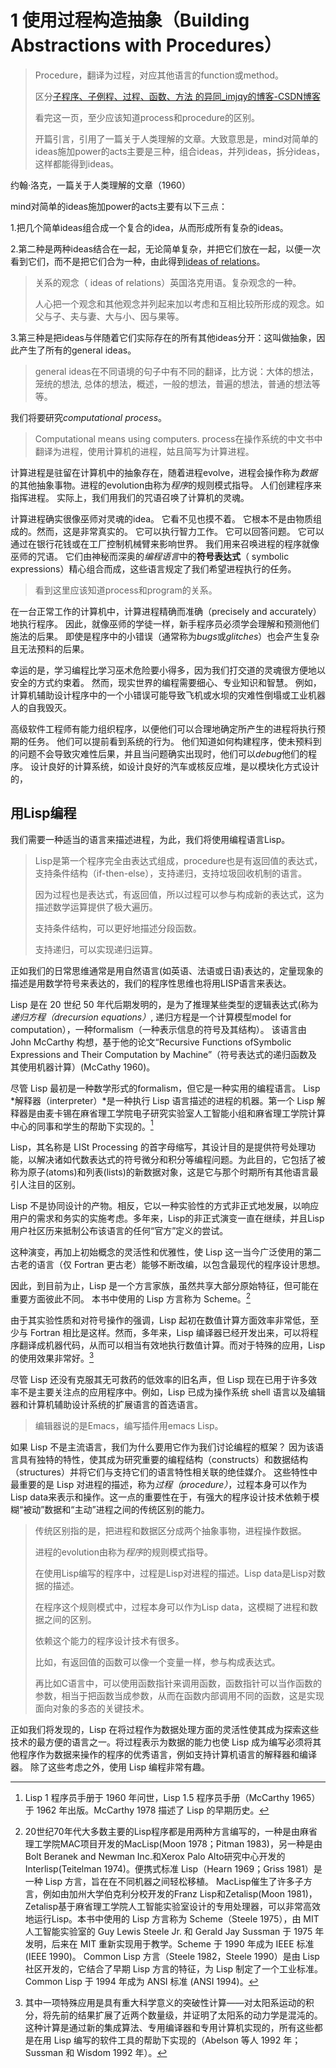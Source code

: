 # 1 使用过程构造抽象（Building Abstractions with Procedures）

> Procedure，翻译为过程，对应其他语言的function或method。
>
> 区分[子程序、子例程、过程、函数、方法 的异同_imjqy的博客-CSDN博客](https://blog.csdn.net/qq_42195302/article/details/128737346)
>
> 看完这一页，至少应该知道process和procedure的区别。
>
> 开篇引言，引用了一篇关于人类理解的文章。大致意思是，mind对简单的ideas施加power的acts主要是三种，组合ideas，并列ideas，拆分ideas，这样都能得到ideas。

约翰·洛克，一篇关于人类理解的文章（1960）

mind对简单的ideas施加power的acts主要有以下三点：

1.把几个简单ideas组合成一个复合的idea，从而形成所有复杂的ideas。

2.第二种是两种ideas结合在一起，无论简单复杂，并把它们放在一起，以便一次看到它们，而不是把它们合为一种，由此得到[ideas of relations](https://baike.baidu.com/item/%E5%85%B3%E7%B3%BB%E7%9A%84%E8%A7%82%E5%BF%B5/22645025?fr=aladdin)。

> 关系的观念（ ideas of relations）英国洛克用语。复杂观念的一种。
>
> 人心把一个观念和其他观念并列起来加以考虑和互相比较所形成的观念。如父与子、夫与妻、大与小、因与果等。

3.第三种是把ideas与伴随着它们实际存在的所有其他ideas分开：这叫做抽象，因此产生了所有的general ideas。

> general ideas在不同语境的句子中有不同的翻译，比方说：大体的想法，笼统的想法, 总体的想法，概述，一般的想法，普遍的想法，普通的想法等等。

我们将要研究*computational process*。

> Computational means using computers. process在操作系统的中文书中翻译为进程，使用计算机的进程，姑且简写为计算进程。

计算进程是驻留在计算机中的抽象存在，随着进程evolve，进程会操作称为*数据*的其他抽象事物。进程的evolution由称为*程序*的规则模式指导。 人们创建程序来指挥进程。 实际上，我们用我们的咒语召唤了计算机的灵魂。

计算进程确实很像巫师对灵魂的idea。 它看不见也摸不着。 它根本不是由物质组成的。然而，这是非常真实的。 它可以执行智力工作。 它可以回答问题。 它可以通过在银行花钱或在工厂控制机械臂来影响世界。 我们用来召唤进程的程序就像巫师的咒语。 它们由神秘而深奥的*编程语言*中的**符号表达式**（ symbolic expressions）精心组合而成，这些语言规定了我们希望进程执行的任务。

> 看到这里应该知道process和program的关系。

在一台正常工作的计算机中，计算进程精确而准确（precisely and accurately）地执行程序。 因此，就像巫师的学徒一样，新手程序员必须学会理解和预测他们施法的后果。 即使是程序中的小错误（通常称为*bugs*或*glitches*）也会产生复杂且无法预料的后果。

幸运的是，学习编程比学习巫术危险要小得多，因为我们打交道的灵魂很方便地以安全的方式约束着。 然而，现实世界的编程需要细心、专业知识和智慧。 例如，计算机辅助设计程序中的一个小错误可能导致飞机或水坝的灾难性倒塌或工业机器人的自我毁灭。

高级软件工程师有能力组织程序，以便他们可以合理地确定所产生的进程将执行预期的任务。 他们可以提前看到系统的行为。 他们知道如何构建程序，使未预料到的问题不会导致灾难性后果，并且当问题确实出现时，他们可以*debug*他们的程序。 设计良好的计算系统，如设计良好的汽车或核反应堆，是以模块化方式设计的，

## 用Lisp编程

我们需要一种适当的语言来描述进程，为此，我们将使用编程语言Lisp。

> Lisp是第一个程序完全由表达式组成，procedure也是有返回值的表达式，支持条件结构（if-then-else），支持递归，支持垃圾回收机制的语言。
>
> 因为过程也是表达式，有返回值，所以过程可以参与构成新的表达式，这为描述数学运算提供了极大遍历。
>
> 支持条件结构，可以更好地描述分段函数。
>
> 支持递归，可以实现递归运算。

正如我们的日常思维通常是用自然语言(如英语、法语或日语)表达的，定量现象的描述是用数学符号来表达的，我们的程序性思维也将用LISP语言来表达。

Lisp 是在 20 世纪 50 年代后期发明的，是为了推理某些类型的逻辑表达式(称为*递归方程（drecursion equations）*, 递归方程是一个计算模型model for computation），一种formalism（一种表示信息的符号及其结构）。 该语言由 John McCarthy 构想，基于他的论文“Recursive Functions ofSymbolic Expressions and Their Computation by Machine”（符号表达式的递归函数及其使用机器计算）(McCathy 1960)。

尽管 Lisp 最初是一种数学形式的formalism，但它是一种实用的编程语言。 Lisp *解释器（interpreter）*是一种执行 Lisp 语言描述的进程的机器。第一个 Lisp 解释器是由麦卡锡在麻省理工学院电子研究实验室人工智能小组和麻省理工学院计算中心的同事和学生的帮助下实现的。[^1]

Lisp，其名称是 LISt Processing 的首字母缩写，其设计目的是提供符号处理功能，以解决诸如代数表达式的符号微分和积分等编程问题。为此目的，它包括了被称为原子(atoms)和列表(lists)的新数据对象，这是它与那个时期所有其他语言最引人注目的区别。

Lisp 不是协同设计的产物。相反，它以一种实验性的方式非正式地发展，以响应用户的需求和务实的实施考虑。多年来，Lisp的非正式演变一直在继续，并且Lisp 用户社区历来抵制公布该语言的任何“官方”定义的尝试。

这种演变，再加上初始概念的灵活性和优雅性，使 Lisp 这一当今广泛使用的第二古老的语言（仅 Fortran 更古老）能够不断改编，以包含最现代的程序设计思想。

因此，到目前为止，Lisp 是一个方言家族，虽然共享大部分原始特征，但可能在重要方面彼此不同。 本书中使用的 Lisp 方言称为 Scheme。[^2]

由于其实验性质和对符号操作的强调，Lisp 起初在数值计算方面效率非常低，至少与 Fortran 相比是这样。然而，多年来，Lisp 编译器已经开发出来，可以将程序翻译成机器代码，从而可以相当有效地执行数值计算。而对于特殊的应用，Lisp 的使用效果非常好。[^3]

尽管 Lisp 还没有克服其无可救药的低效率的旧名声，但 Lisp 现在已用于许多效率不是主要关注点的应用程序中。例如，Lisp 已成为操作系统 shell 语言以及编辑器和计算机辅助设计系统的扩展语言的首选语言。

> 编辑器说的是Emacs，编写插件用emacs Lisp。

如果 Lisp 不是主流语言，我们为什么要用它作为我们讨论编程的框架？ 因为该语言具有独特的特性，使其成为研究重要的编程结构（constructs）和数据结构（structures）并将它们与支持它们的语言特性相关联的绝佳媒介。 这些特性中最重要的是 Lisp 对进程的描述，称为*过程（procedure）*，过程本身可以作为 Lisp data来表示和操作。这一点的重要性在于，有强大的程序设计技术依赖于模糊“被动”数据和“主动”进程之间的传统区别的能力。

> 传统区别指的是，把进程和数据区分成两个抽象事物，进程操作数据。
>
> 进程的evolution由称为*程序*的规则模式指导。
>
> 在使用Lisp编写的程序中，过程是Lisp对进程的描述。Lisp data是Lisp对数据的描述。
>
> 在程序这个规则模式中，过程本身可以作为Lisp data，这模糊了进程和数据之间的区别。
>
> 依赖这个能力的程序设计技术有很多。
>
> 比如，有返回值的函数可以像一个变量一样，参与构成表达式。
>
> 再比如C语言中，可以使用函数指针来调用函数，函数指针可以当作函数的参数，相当于把函数当成参数，从而在函数内部调用不同的函数，这是实现面向对象的多态的关键技术。

正如我们将发现的，Lisp 在将过程作为数据处理方面的灵活性使其成为探索这些技术的最方便的语言之一。将过程表示为数据的能力也使 Lisp 成为编写必须将其他程序作为数据来操作的程序的优秀语言，例如支持计算机语言的解释器和编译器。 除了这些考虑之外，使用 Lisp 编程非常有趣。

[^1]: Lisp 1 程序员手册于 1960 年问世，Lisp 1.5 程序员手册（McCarthy 1965）于 1962 年出版。McCarthy 1978 描述了 Lisp 的早期历史。

[^2]: 20世纪70年代大多数主要的Lisp程序都是用两种方言编写的，一种是由麻省理工学院MAC项目开发的MacLisp(Moon 1978；Pitman 1983)，另一种是由Bolt Beranek and Newman Inc.和Xerox Palo Alto研究中心开发的Interlisp(Teitelman 1974)。便携式标准 Lisp（Hearn 1969；Griss 1981）是一种 Lisp 方言，旨在在不同机器之间轻松移植。 MacLisp催生了许多子方言，例如由加州大学伯克利分校开发的Franz Lisp和Zetalisp(Moon 1981)，Zetalisp基于麻省理工学院人工智能实验室设计的专用处理器，可以非常高效地运行Lisp。本书中使用的 Lisp 方言称为 Scheme（Steele 1975），由 MIT 人工智能实验室的 Guy Lewis Steele Jr. 和 Gerald Jay Sussman 于 1975 年发明，后来在 MIT 重新实现用于教学。Scheme 于 1990 年成为 IEEE 标准 (IEEE 1990)。 Common Lisp 方言（Steele 1982，Steele 1990）是由 Lisp 社区开发的，它结合了早期 Lisp 方言的特征，为 Lisp 制定了一个工业标准。 Common Lisp 于 1994 年成为 ANSI 标准 (ANSI 1994)。

[^3]: 其中一项特殊应用是具有重大科学意义的突破性计算——对太阳系运动的积分，将先前的结果扩展了近两个数量级，并证明了太阳系的动力学是混沌的。 这种计算是通过新的集成算法、专用编译器和专用计算机实现的，所有这些都是在用 Lisp 编写的软件工具的帮助下实现的（Abelson 等人 1992 年；Sussman 和 Wisdom 1992 年）。
